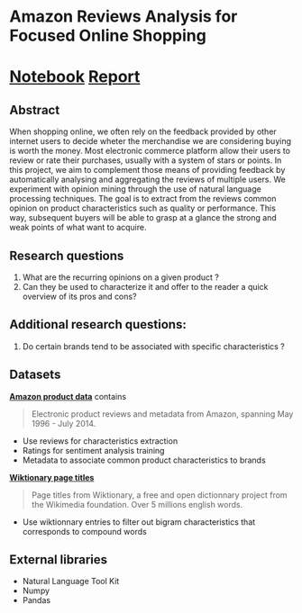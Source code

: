 # Amazon Reviews Analysis for Focused Online Shopping

# [Notebook](https://github.com/lkieliger/Product-Characterization-from-Customer-Reviews/blob/master/Natural_Language_Project.ipynb) [Report](https://github.com/lkieliger/Product-Characterization-from-Customer-Reviews/blob/master/report.pdf)

## Abstract

When shopping online, we often rely on the feedback provided by other internet users to decide wheter the merchandise we are considering buying is worth the money. Most electronic commerce platform allow their users to review or rate their purchases, usually with a system of stars or points. In this project, we aim to complement those means of providing feedback by automatically analysing and aggregating the reviews of multiple users. We experiment with opinion mining through the use of natural language processing techniques. The goal is to extract from the reviews common opinion on product characteristics such as quality or performance. This way, subsequent buyers will be able to grasp at a glance the strong and weak points of what want to acquire.

## Research questions

1. What are the recurring opinions on a given product ?
2. Can they be used to characterize it and offer to the reader a quick overview of its pros and cons?

## Additional research questions:
1. Do certain brands tend to be associated with specific characteristics ?

## Datasets

[**Amazon product data**](http://jmcauley.ucsd.edu/data/amazon/) contains
> Electronic product reviews and metadata from Amazon, spanning May 1996 - July 2014.
* Use reviews for characteristics extraction
* Ratings for sentiment analysis training
* Metadata to associate common product characteristics to brands

[**Wiktionary page titles**](https://dumps.wikimedia.org/enwiktionary/latest/)
> Page titles from Wiktionary, a free and open dictionnary project from the Wikimedia foundation. Over 5 millions english words.
* Use wiktionnary entries to filter out bigram characteristics that corresponds to compound words

## External libraries
* Natural Language Tool Kit
* Numpy
* Pandas
